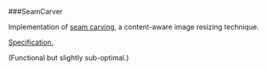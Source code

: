 ###SeamCarver

Implementation of <a href="https://www.youtube.com/watch?v=6NcIJXTlugc">seam carving</a>, a content-aware image resizing technique.

<a href="https://coursera.cs.princeton.edu/algs4/assignments/seam/specification.php">Specification.</a>

(Functional but slightly sub-optimal.)
